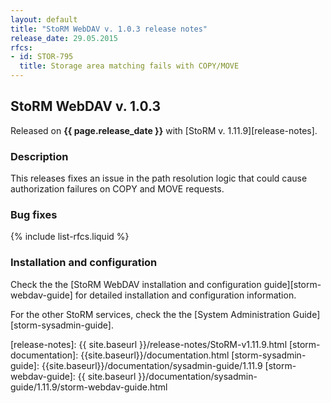 ```yaml
---
layout: default
title: "StoRM WebDAV v. 1.0.3 release notes"
release_date: 29.05.2015
rfcs:
- id: STOR-795
  title: Storage area matching fails with COPY/MOVE
---
```


## StoRM WebDAV v. 1.0.3

Released on **{{ page.release_date }}** with [StoRM v. 1.11.9][release-notes].

### Description

This releases fixes an issue in the path resolution logic that could cause
authorization failures on COPY and MOVE requests.

### Bug fixes

{% include list-rfcs.liquid %}

### Installation and configuration

Check the the [StoRM WebDAV installation and configuration guide][storm-webdav-guide]
for detailed installation and configuration information.

For the other StoRM services, check the the [System Administration
Guide][storm-sysadmin-guide].

[release-notes]: {{ site.baseurl }}/release-notes/StoRM-v1.11.9.html
[storm-documentation]: {{site.baseurl}}/documentation.html
[storm-sysadmin-guide]: {{site.baseurl}}/documentation/sysadmin-guide/1.11.9
[storm-webdav-guide]: {{ site.baseurl }}/documentation/sysadmin-guide/1.11.9/storm-webdav-guide.html
